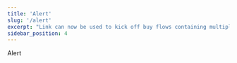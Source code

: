 ```yaml
---
title: 'Alert'
slug: '/alert'
excerpt: "Link can now be used to kick off buy flows containing multiple order ID's"
sidebar_position: 4
---
```


Alert